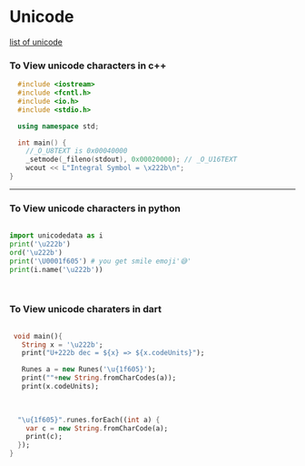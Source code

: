 # Unicode
 

[list of unicode](https://www.ssec.wisc.edu/~tomw/java/unicode.html#x2200)


###  To View unicode characters in c++ 

```cpp
  #include <iostream>
  #include <fcntl.h>
  #include <io.h>
  #include <stdio.h>

  using namespace std;

  int main() {
    //_O_U8TEXT is 0x00040000  
    _setmode(_fileno(stdout), 0x00020000); // _O_U16TEXT
    wcout << L"Integral Symbol = \x222b\n";
}
```
-----

###  To View unicode characters in python

```python
 
import unicodedata as i
print('\u222b')
ord('\u222b')
print('\U0001f605') # you get smile emoji'😅'
print(i.name('\u222b'))

   
```

### To View unicode charaters in dart

```dart 

 void main(){
   String x = '\u222b';
   print("U+222b dec = ${x} => ${x.codeUnits}");

   Runes a = new Runes('\u{1f605}');
   print(""+new String.fromCharCodes(a));
   print(x.codeUnits);
   
  

  "\u{1f605}".runes.forEach((int a) { 
    var c = new String.fromCharCode(a);
    print(c);
  });
}

```
